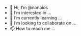 - 👋 Hi, I’m @nanaios
- 👀 I’m interested in ...
- 🌱 I’m currently learning ...
- 💞️ I’m looking to collaborate on ...
- 📫 How to reach me ...

<!---
nanaios/nanaios is a ✨ special ✨ repository because its `README.md` (this file) appears on your GitHub profile.
You can click the Preview link to take a look at your changes.
--->

